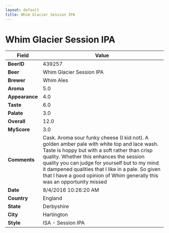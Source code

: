 ```yaml
---
layout: default
title: Whim Glacier Session IPA
---
```


# Whim Glacier Session IPA

| Field         | Value     |
|---------------|-----------|
| **BeerID** | 439257 |
| **Beer** | Whim Glacier Session IPA |
| **Brewer** | Whim Ales |
| **Aroma** | 5.0 |
| **Appearance** | 4.0 |
| **Taste** | 6.0 |
| **Palate** | 3.0 |
| **Overall** | 12.0 |
| **MyScore** | 3.0 |
| **Comments** | Cask. Aroma sour funky cheese &#40;I kid not&#41;. A golden amber pale with white top and lace wash. Taste is hoppy but with a soft rather than crisp quality. Whether this enhances the session quality you can judge for yourself but to my mind it dampened qualities that I like in a pale. So given that I have a good opinion of Whim generally this was an opportunity missed  |
| **Date** | 8/4/2016 10:26:20 AM |
| **Country** | England |
| **State** | Derbyshire |
| **City** | Hartington |
| **Style** | ISA - Session IPA |
